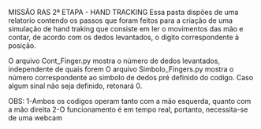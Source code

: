 MISSÃO RAS 2ª ETAPA - HAND TRACKING
Essa pasta dispões de uma relatorio contendo os passos que foram feitos para a criação de uma simulação de hand traking
que consiste em ler o movimentos das mão e contar, de acordo com os dedos levantados, o digito correspondente à posição.

O arquivo Cont_Finger.py mostra o número de dedos levantados, independente de quais forem
O arquivo Simbolo_Fingers.py mostra o número correspondente ao simbolo de dedos pré definido do codigo. Caso algum sinal não seja definido, retonará 0.

OBS:  1-Ambos os codigos operam tanto com a mão esquerda, quanto com a mão direita
      2-O funcionamento é em tempo real, portanto, necessita-se de uma webcam
